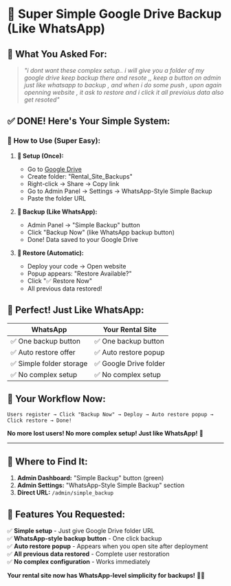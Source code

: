 # 📱 Super Simple Google Drive Backup (Like WhatsApp)

## 🎯 **What You Asked For:**

> *"i dont want these complex setup.. i will give you a folder of my google drive keep backup there and resote ,, keep a button on admin just like whatsapp to backup , and when i do some push , upon again openning website , it ask to restore and i click it all previoius data also get resoted"*

## ✅ **DONE! Here's Your Simple System:**

### 🚀 **How to Use (Super Easy):**

1. **📁 Setup (Once):**
   - Go to [Google Drive](https://drive.google.com)
   - Create folder: "Rental_Site_Backups"
   - Right-click → Share → Copy link
   - Go to Admin Panel → Settings → WhatsApp-Style Simple Backup
   - Paste the folder URL

2. **💾 Backup (Like WhatsApp):**
   - Admin Panel → "Simple Backup" button
   - Click "Backup Now" (like WhatsApp backup button)
   - Done! Data saved to your Google Drive

3. **🔄 Restore (Automatic):**
   - Deploy your code → Open website
   - Popup appears: "Restore Available?"
   - Click "✅ Restore Now"
   - All previous data restored!

## 🎉 **Perfect! Just Like WhatsApp:**

| WhatsApp | Your Rental Site |
|----------|------------------|
| ✅ One backup button | ✅ One backup button |
| ✅ Auto restore offer | ✅ Auto restore popup |
| ✅ Simple folder storage | ✅ Google Drive folder |
| ✅ No complex setup | ✅ No complex setup |

## 📱 **Your Workflow Now:**

```
Users register → Click "Backup Now" → Deploy → Auto restore popup → Click restore → Done!
```

**No more lost users! No more complex setup! Just like WhatsApp!** 🚀

---

## 🔧 **Where to Find It:**

1. **Admin Dashboard:** "Simple Backup" button (green)
2. **Admin Settings:** "WhatsApp-Style Simple Backup" section
3. **Direct URL:** `/admin/simple_backup`

## 🎯 **Features You Requested:**

✅ **Simple setup** - Just give Google Drive folder URL  
✅ **WhatsApp-style backup button** - One click backup  
✅ **Auto restore popup** - Appears when you open site after deployment  
✅ **All previous data restored** - Complete user restoration  
✅ **No complex configuration** - Works immediately  

**Your rental site now has WhatsApp-level simplicity for backups!** 📱✨
